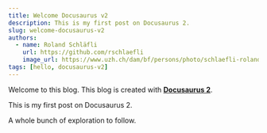 ```yaml
---
title: Welcome Docusaurus v2
description: This is my first post on Docusaurus 2.
slug: welcome-docusaurus-v2
authors:
  - name: Roland Schläfli
    url: https://github.com/rschlaefli
    image_url: https://www.uzh.ch/dam/bf/persons/photo/schlaefli-roland.jpg
tags: [hello, docusaurus-v2]
---
```


Welcome to this blog. This blog is created with [**Docusaurus 2**](https://docusaurus.io/).

<!--truncate-->

This is my first post on Docusaurus 2.

A whole bunch of exploration to follow.
